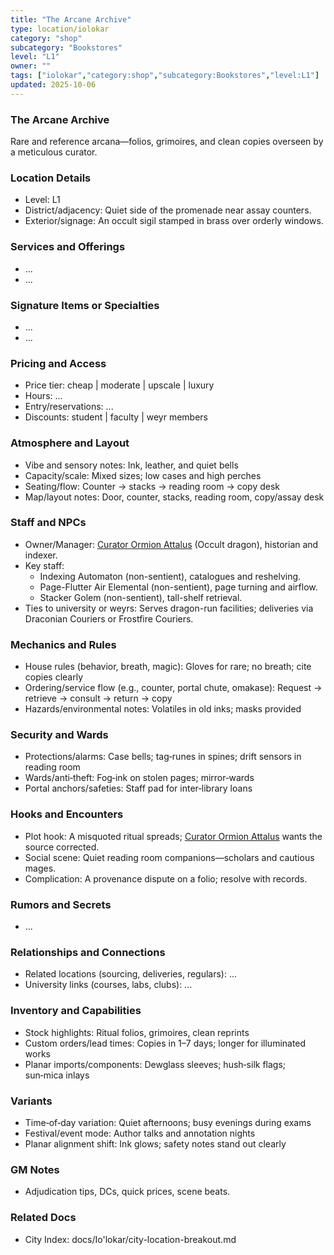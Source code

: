 ```yaml
---
title: "The Arcane Archive"
type: location/iolokar
category: "shop"
subcategory: "Bookstores"
level: "L1"
owner: ""
tags: ["iolokar","category:shop","subcategory:Bookstores","level:L1"]
updated: 2025-10-06
---
```

### The Arcane Archive

Rare and reference arcana—folios, grimoires, and clean copies overseen by a meticulous curator.

### Location Details

- Level: L1
- District/adjacency: Quiet side of the promenade near assay counters.
- Exterior/signage: An occult sigil stamped in brass over orderly windows.

### Services and Offerings

- ...
- ...

### Signature Items or Specialties

- ...
- ...

### Pricing and Access

- Price tier: cheap | moderate | upscale | luxury
- Hours: ...
- Entry/reservations: ...
- Discounts: student | faculty | weyr members

### Atmosphere and Layout

- Vibe and sensory notes: Ink, leather, and quiet bells
- Capacity/scale: Mixed sizes; low cases and high perches
- Seating/flow: Counter → stacks → reading room → copy desk
- Map/layout notes: Door, counter, stacks, reading room, copy/assay desk

### Staff and NPCs

- Owner/Manager: [Curator Ormion Attalus](../People/curator-ormion-attalus.md) (Occult dragon), historian and indexer.
- Key staff:
  - Indexing Automaton (non-sentient), catalogues and reshelving.
  - Page-Flutter Air Elemental (non-sentient), page turning and airflow.
  - Stacker Golem (non-sentient), tall-shelf retrieval.
- Ties to university or weyrs: Serves dragon-run facilities; deliveries via Draconian Couriers or Frostfire Couriers.

### Mechanics and Rules

- House rules (behavior, breath, magic): Gloves for rare; no breath; cite copies clearly
- Ordering/service flow (e.g., counter, portal chute, omakase): Request → retrieve → consult → return → copy
- Hazards/environmental notes: Volatiles in old inks; masks provided

### Security and Wards

- Protections/alarms: Case bells; tag‑runes in spines; drift sensors in reading room
- Wards/anti‑theft: Fog‑ink on stolen pages; mirror‑wards
- Portal anchors/safeties: Staff pad for inter‑library loans

### Hooks and Encounters

- Plot hook: A misquoted ritual spreads; [Curator Ormion Attalus](../People/curator-ormion-attalus.md) wants the source corrected.
- Social scene: Quiet reading room companions—scholars and cautious mages.
- Complication: A provenance dispute on a folio; resolve with records.

### Rumors and Secrets

- ...

### Relationships and Connections

- Related locations (sourcing, deliveries, regulars): ...
- University links (courses, labs, clubs): ...

### Inventory and Capabilities

- Stock highlights: Ritual folios, grimoires, clean reprints
- Custom orders/lead times: Copies in 1–7 days; longer for illuminated works
- Planar imports/components: Dewglass sleeves; hush‑silk flags; sun‑mica inlays

### Variants

- Time‑of‑day variation: Quiet afternoons; busy evenings during exams
- Festival/event mode: Author talks and annotation nights
- Planar alignment shift: Ink glows; safety notes stand out clearly

### GM Notes

- Adjudication tips, DCs, quick prices, scene beats.

### Related Docs

- City Index: docs/Io'lokar/city-location-breakout.md
